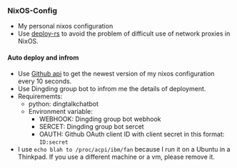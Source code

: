 ### NixOS-Config
- My personal nixos configuration
- Use [deploy-rs](https://github.com/serokell/deploy-rs) to avoid the problem of difficult use of network proxies in NixOS.
#### Auto deploy and infrom
- Use [Github api](https://support.github.com/features/rest-api) to get the newest version of my nixos configuration every 10 seconds.
- Use Dingding group bot to infrom me the details of deployment.
- Requirememts:
	- python: dingtalkchatbot
	- Environment variable:
		- WEBHOOK: Dingding group bot webhook
		- SERCET: Dingding group bot sercet
		- OAUTH: Github OAuth client ID with client secret in this format: `ID:secret`
- I use `echo blah to /proc/acpi/ibm/fan` because I run it on a Ubuntu in a Thinkpad. If you use a different machine or a vm, please remove it.
